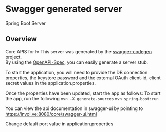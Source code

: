 # Swagger generated server

Spring Boot Server 


## Overview  
Core APIS for lv
This server was generated by the [swagger-codegen](https://github.com/swagger-api/swagger-codegen) project.  
By using the [OpenAPI-Spec](https://github.com/swagger-api/swagger-core), you can easily generate a server stub.  

To start the application, you will need to provide the DB connection properties, the keystore password and
the external OAuth client-id, client secret values in the application.properties.

Once the properties have been updated, start the app as follows:
To start the app, run the following
`mvn -X generate-sources`
 `mvn spring-boot:run`

You can view the api documentation in swagger-ui by pointing to  
https://invol.ve:8080/core/swagger-ui.html

Change default port value in application.properties
